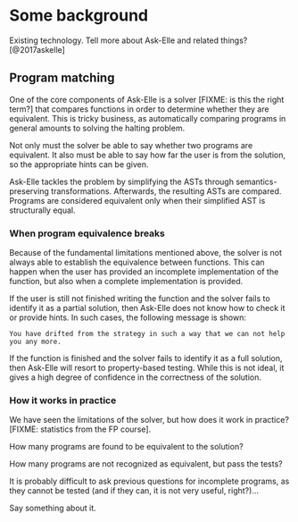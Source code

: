 # Some background

Existing technology. Tell more about Ask-Elle and related things? [@2017askelle]

## Program matching

One of the core components of Ask-Elle is a solver [FIXME: is this the right term?] that compares functions in order to determine whether they are equivalent. This is tricky business, as automatically comparing programs in general amounts to solving the halting problem.

Not only must the solver be able to say whether two programs are equivalent. It also must be able to say how far the user is from the solution, so the appropriate hints can be given.

Ask-Elle tackles the problem by simplifying the ASTs through semantics-preserving transformations. Afterwards, the resulting ASTs are compared. Programs are considered equivalent only when their simplified AST is structurally equal.

### When program equivalence breaks

Because of the fundamental limitations mentioned above, the solver is not always able to establish the equivalence between functions. This can happen when the user has provided an incomplete implementation of the function, but also when a complete implementation is provided.

If the user is still not finished writing the function and the solver fails to identify it as a partial solution, then Ask-Elle does not know how to check it or provide hints. In such cases, the following message is shown:

```
You have drifted from the strategy in such a way that we can not help you any more.
```

If the function is finished and the solver fails to identify it as a full solution, then Ask-Elle will resort to property-based testing. While this is not ideal, it gives a high degree of confidence in the correctness of the solution.

### How it works in practice

We have seen the limitations of the solver, but how does it work in practice? [FIXME: statistics from the FP course].

How many programs are found to be equivalent to the solution?

How many programs are not recognized as equivalent, but pass the tests?

It is probably difficult to ask previous questions for incomplete programs, as they cannot be tested (and if they can, it is not very useful, right?)...

Say something about it.
